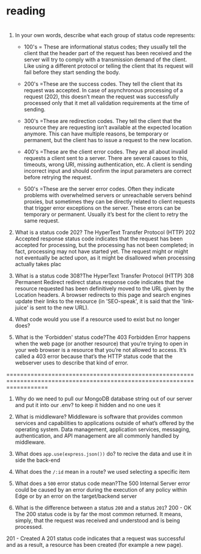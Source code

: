 # reading 

#

1. In your own words, describe what each group of status code represents:

   - 100's = These are informational status codes; they usually tell the client that the header part of the request has been received and the server will try to comply with a transmission demand of the client. Like using a different protocol or telling the client that its request will fail before they start sending the body.


   - 200's =These are the success codes. They tell the client that its request was accepted. In case of asynchronous processing of a request (202), this doesn’t mean the request was successfully processed only that it met all validation requirements at the time of sending.


   - 300's =These are redirection codes. They tell the client that the resource they are requesting isn’t available at the expected location anymore. This can have multiple reasons, be temporary or permanent, but the client has to issue a request to the new location.


   - 400's =These are the client error codes. They are all about invalid requests a client sent to a server. There are several causes to this, timeouts, wrong URI, missing authentication, etc. A client is sending incorrect input and should confirm the input parameters are correct before retrying the request.


   - 500's =These are the server error codes. Often they indicate problems with overwhelmed servers or unreachable servers behind proxies, but sometimes they can be directly related to client requests that trigger error exceptions on the server. These errors can be temporary or permanent. Usually it’s best for the client to retry the same request.



1. What is a status code 202? The HyperText Transfer Protocol (HTTP) 202 Accepted response status code indicates that the request has been accepted for processing, but the processing has not been completed; in fact, processing may not have started yet. The request might or might not eventually be acted upon, as it might be disallowed when processing actually takes plac
1. What is a status code 308?The HyperText Transfer Protocol (HTTP) 308 Permanent Redirect redirect status response code indicates that the resource requested has been definitively moved to the URL given by the Location headers. A browser redirects to this page and search engines update their links to the resource (in 'SEO-speak', it is said that the 'link-juice' is sent to the new URL).

1. What code would you use if a resource used to exist but no longer does?
1. What is the 'Forbidden' status code?The 403 Forbidden Error happens when the web page (or another resource) that you’re trying to open in your web browser is a resource that you’re not allowed to access. It’s called a 403 error because that’s the HTTP status code that the webserver uses to describe that kind of error.



========================================================================================================================

1. Why do we need to pull our MongoDB database string out of our server and put it into our .env? to keep it hidden and no one ues it 
1. What is middleware? Middleware is software that provides common services and capabilities to applications outside of what’s offered by the operating system. Data management, application services, messaging, authentication, and API management are all commonly handled by middleware.
1. What does `app.use(express.json())` do? to recive the data and use it in side the back-end
1. What does the `/:id` mean in a route? we used selecting  a specific item 


1. What does a `500` error status code mean?The 500 Internal Server error could be caused by an error during the execution of any policy within Edge or by an error on the target/backend server
1. What is the difference between a status `200` and a status `201`?
200 - OK
The 200 status code is by far the most common returned. It means, simply, that the request was received and understood and is being processed.


201 - Created
A 201 status code indicates that a request was successful and as a result, a resource has been created (for example a new page).
